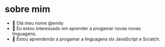 # sobre mim

- 👋 Olá meu nome @emily
- 👀 Eu estou interessado em aprender a progamar novas novas linguagens. 
- 🌱 Estou aprendendo a progamar a linguagens do JavaScript e Scratch.
